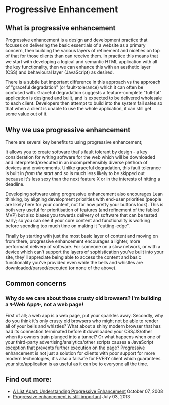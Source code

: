 # Progressive Enhancement

## What is progressive enhancement

Progressive enhancement is a design and development practice that focuses on delivering the basic essentials of a website as a primary concern, then building the various layers of refinement and niceties on top of that for those clients than can receive them.  In practice this means that we start with developing a logical and semantic HTML application with all the key functionality, then we can enhance this with an aesthetic layer (CSS) and behavioural layer (JavaScript) as desired.

There is a subtle but important difference in this approach vs the approach of "graceful degradation" (or fault-tolerance) which it can often be confused with.  Graceful degradation suggests a feature-complete "full-fat" application is designed and built, and is expected to be delivered wholesale to each client.  Developers then attempt to build into the system fail safes so that when a client is unable to use the whole application, it can still get some value out of it.

## Why we use progressive enhancement

There are several key benefits to using progressive enhancement;

It allows you to create software that's fault tolerant by design - a key consideration for writing software for the web which will be downloaded and interpreted/executed in an incomprehensibly diverse plethora of devices and environments.  Unlike graceful degradation, this fault tolerance is built in *from the start* and so is much less likely to be skipped out because it's less sexy than the next feature X or in the interests of hitting a deadline.

Developing software using progressive enhancement also encourages Lean thinking, by aligning development priorities with end-user priorities (people are likely here for your content, not for how pretty your buttons look).  This is both very useful for prioritisation of features (and refinement of the fabled MVP) but also biases you towards delivery of software that can be tested early; so you can see if your core content and functionality is working before spending too much time on making it "cutting-edge".

Finally by starting with just the most basic layer of content and moving on from there, progressive enhancement encourages a lighter, more performant delivery of software.  For someone on a slow network, or with a device which can't support the layers of sophistication you've built into your site, they'll appreciate being able to access the content and basic functionality you've provided even while the bells and whistles are downloaded/parsed/executed (or none of the above).

## Common concerns

### Why do we care about those crusty old browsers?  I'm building a ✨Web App✨, not a web page!

First of all; a web app is a web page, put your sparkles away.  Secondly, why do you think it's only crusty old browsers who might not be able to render all of your bells and whistles?  What about a shiny modern browser that has had its connection terminated before it downloaded your CSS/JS/other when its owners train plunged into a tunnel?  Or what happens when one of your third-party advertising/analytics/other scripts causes a JavaScript exception that prevents further execution on the page?  Progressive enhancement is not just a solution for clients with poor support for more modern technologies, it's also a failsafe for EVERY client which guarantees your site/application is as useful as it can be to everyone all the time.

## Find out more:

* [A List Apart: Understanding Progressive Enhancement](http://alistapart.com/article/understandingprogressiveenhancement) October 07, 2008
* [Progressive enhancement is still important](https://jakearchibald.com/2013/progressive-enhancement-still-important/) July 03, 2013
